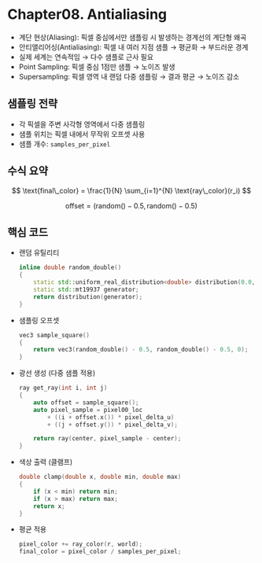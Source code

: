 # Chapter08. Antialiasing
- 계단 현상(Aliasing): 픽셀 중심에서만 샘플링 시 발생하는 경계선의 계단형 왜곡
- 안티앨리어싱(Antialiasing): 픽셀 내 여러 지점 샘플 → 평균화 → 부드러운 경계
- 실제 세계는 연속적임 → 다수 샘플로 근사 필요
- Point Sampling: 픽셀 중심 1점만 샘플 → 노이즈 발생
- Supersampling: 픽셀 영역 내 랜덤 다중 샘플링 → 결과 평균 → 노이즈 감소

## 샘플링 전략
- 각 픽셀을 주변 사각형 영역에서 다중 샘플링
- 샘플 위치는 픽셀 내에서 무작위 오프셋 사용
- 샘플 개수: `samples_per_pixel`

## 수식 요약

$$
\text{final\_color} = \frac{1}{N} \sum_{i=1}^{N} \text{ray\_color}(r_i)
$$

$$
\text{offset} = (\text{random()} - 0.5, \text{random()} - 0.5)
$$


## 핵심 코드

- 랜덤 유틸리티
    ```CPP
    inline double random_double() 
    {
        static std::uniform_real_distribution<double> distribution(0.0, 1.0);
        static std::mt19937 generator;
        return distribution(generator);
    }
    ```
- 샘플링 오프셋
    ```CPP
    vec3 sample_square() 
    {
        return vec3(random_double() - 0.5, random_double() - 0.5, 0);
    }
    ```
- 광선 생성 (다중 샘플 적용)
    ```CPP
    ray get_ray(int i, int j) 
    {
        auto offset = sample_square();
        auto pixel_sample = pixel00_loc
            + ((i + offset.x()) * pixel_delta_u)
            + ((j + offset.y()) * pixel_delta_v);

        return ray(center, pixel_sample - center);
    }
    ```
- 색상 출력 (클램프)
    ```CPP
    double clamp(double x, double min, double max) 
    {
        if (x < min) return min;
        if (x > max) return max;
        return x;
    }
    ```
- 평균 적용
    ```CPP
    pixel_color += ray_color(r, world);
    final_color = pixel_color / samples_per_pixel;
    ```

